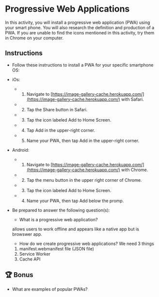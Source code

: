 # Progressive Web Applications

In this activity, you will install a progressive web application (PWA) using your smart phone. You will also research the definition and production of a PWA. If you are unable to find the icons mentioned in this activity, try them in Chrome on your computer.

## Instructions

- Follow these instructions to install a PWA for your specific smartphone OS:

- iOs:

  - 1. Navigate to [https://image-gallery-cache.herokuapp.com/](https://image-gallery-cache.herokuapp.com/) with Safari.

  - 2. Tap the Share button in Safari.

  - 3. Tap the icon labeled Add to Home Screen.

  - 4. Tap Add in the upper-right corner.

  - 5. Name your PWA, then tap Add in the upper-right corner.

- Android:

  - 1. Navigate to [https://image-gallery-cache.herokuapp.com/](https://image-gallery-cache.herokuapp.com/) with Chrome.

  - 2. Tap the menu button in the upper right corner of Chrome.

  - 3. Tap the icon labeled Add to Home Screen.

  - 4. Name your PWA, then tap Add below the promp.

- Be prepared to answer the following question(s):

  - What is a progressive web application?

  allows users to work offline and appears like a native app but is browswer app.

  - How do we create progressive web applications?
    We need 3 things

  1. manifest.webmanifest file (JSON file)
  2. Service Worker
  3. Cache API

## 🏆 Bonus

- What are examples of popular PWAs?
